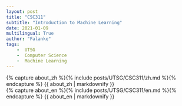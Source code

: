 ```yaml
---
layout: post
title: "CSC311"
subtitle: "Introduction to Machine Learning"
date: 2021-01-09
multilingual: True
author: "Falanke"
tags:
    -  UTSG  
    -  Computer Science  
    -  Machine Learning
---
```

<!-- Chinese Version -->
<div class="zh post-container">
    {% capture about_zh %}{% include posts/UTSG/CSC311/zh.md %}{% endcapture %}
    {{ about_zh | markdownify }}
</div>

<!-- English Version -->
<div class="en post-container">
    {% capture about_en %}{% include posts/UTSG/CSC311/en.md %}{% endcapture %}
    {{ about_en | markdownify }}
</div>
